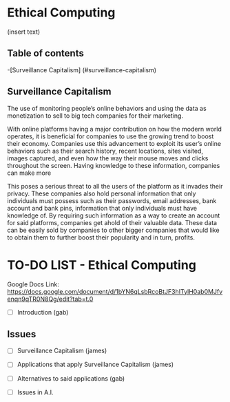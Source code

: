 # Ethical Computing
(insert text)

## Table of contents

-[Surveillance Capitalism] (#surveillance-capitalism)

## Surveillance Capitalism 

The use of monitoring people’s online behaviors and using the data as monetization to sell to big tech companies for their marketing.

With online platforms having a major contribution on how the modern world operates, it is beneficial for companies to use the growing trend to boost their economy. Companies use this advancement to exploit its user’s online behaviors such as their search history, recent locations, sites visited, images captured, and even how the way their mouse moves and clicks throughout the screen. Having knowledge to these information, companies can make more  

This poses a serious threat to all the users of the platform as it invades their privacy.
These companies also hold personal information that only individuals must possess such as their passwords, email addresses, bank account and bank pins, information that only individuals must have knowledge of. By requiring such information as a way to create an account for said platforms, companies get ahold of their valuable data. These data can be easily sold by companies to other bigger companies that would like to obtain them to further boost their popularity and in turn, profits.



# TO-DO LIST - Ethical Computing
Google Docs Link: https://docs.google.com/document/d/1bYN6qLsbRcoBtJF3hITylH0ab0MJfvenqn9qTR0N8Qg/edit?tab=t.0
- [ ] Introduction (gab) <br/>
## Issues
- [ ] Surveillance Capitalism (james)
- [ ] Applications that apply Surveillance Capitalism (james)
- [ ] Alternatives to said applications (gab)

- [ ] Issues in A.I.
